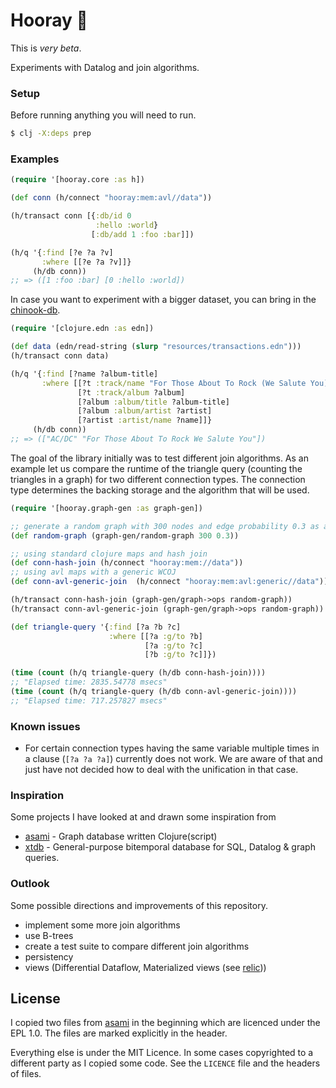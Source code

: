 # Hooray 🎉

This is *very beta*.

Experiments with Datalog and join algorithms.

### Setup
Before running anything you will need to run.
```bash
$ clj -X:deps prep
```

### Examples

```clj
(require '[hooray.core :as h])

(def conn (h/connect "hooray:mem:avl//data"))

(h/transact conn [{:db/id 0
                   :hello :world}
                  [:db/add 1 :foo :bar]])

(h/q '{:find [?e ?a ?v]
       :where [[?e ?a ?v]]}
     (h/db conn))
;; => ([1 :foo :bar] [0 :hello :world])
```

In case you want to experiment with a bigger dataset, you can bring
in the [chinook-db](https://github.com/FiV0/xtdb-chinook).

```clj
(require '[clojure.edn :as edn])

(def data (edn/read-string (slurp "resources/transactions.edn")))
(h/transact conn data)

(h/q '{:find [?name ?album-title]
       :where [[?t :track/name "For Those About To Rock (We Salute You)" ]
               [?t :track/album ?album]
               [?album :album/title ?album-title]
               [?album :album/artist ?artist]
               [?artist :artist/name ?name]]}
     (h/db conn))
;; => (["AC/DC" "For Those About To Rock We Salute You"])
```

The goal of the library initially was to test different join algorithms.
As an example let us compare the runtime of the triangle query (counting
the triangles in a graph) for two different connection types. The
connection type determines the backing storage and the algorithm that will
be used.
```clj
(require '[hooray.graph-gen :as graph-gen])

;; generate a random graph with 300 nodes and edge probability 0.3 as an edge list
(def random-graph (graph-gen/random-graph 300 0.3))

;; using standard clojure maps and hash join
(def conn-hash-join (h/connect "hooray:mem://data"))
;; using avl maps with a generic WCOJ
(def conn-avl-generic-join  (h/connect "hooray:mem:avl:generic//data"))

(h/transact conn-hash-join (graph-gen/graph->ops random-graph))
(h/transact conn-avl-generic-join (graph-gen/graph->ops random-graph))

(def triangle-query '{:find [?a ?b ?c]
                      :where [[?a :g/to ?b]
                              [?a :g/to ?c]
                              [?b :g/to ?c]]})

(time (count (h/q triangle-query (h/db conn-hash-join))))
;; "Elapsed time: 2835.54778 msecs"
(time (count (h/q triangle-query (h/db conn-avl-generic-join))))
;; "Elapsed time: 717.257827 msecs"
```

### Known issues
- For certain connection types having the same variable multiple times in a clause (`[?a ?a ?a]`)
currently does not work. We are aware of that and just have not decided how to deal
with the unification in that case.

### Inspiration
Some projects I have looked at and drawn some inspiration from

- [asami](https://github.com/quoll/asami) - Graph database written Clojure(script)
- [xtdb](https://github.com/xtdb/xtdb) - General-purpose bitemporal database for SQL, Datalog & graph queries.

### Outlook
Some possible directions and improvements of this repository.

- implement some more join algorithms
- use B-trees
- create a test suite to compare different join algorithms
- persistency
- views (Differential Dataflow, Materialized views (see [relic](https://github.com/wotbrew/relic)))

## License

I copied two files from [asami](https://github.com/quoll/asami) in the beginning which are licenced
under the EPL 1.0. The files are marked explicitly in the header.

Everything else is under the MIT Licence. In some cases copyrighted to a different party as I copied some code.
See the `LICENCE` file and the headers of files.
